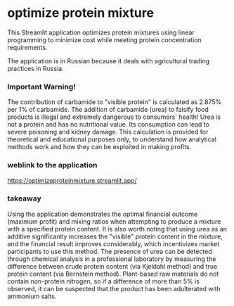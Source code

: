 # optimize protein mixture
This Streamlit application optimizes protein mixtures using linear programming to minimize cost while meeting protein concentration requirements.

The application is in Russian because it deals with agricultural trading practices in Russia.

### Important Warning!
The contribution of carbamide to "visible protein" is calculated as 2.875% per 1% of carbamide. The addition of carbamide (urea) to falsify food products is illegal and extremely dangerous to consumers' health! Urea is not a protein and has no nutritional value. Its consumption can lead to severe poisoning and kidney damage. This calculation is provided for theoretical and educational purposes only, to understand how analytical methods work and how they can be exploited in making profits.

### weblink to the application
https://optimizeproteinmixture.streamlit.app/

### takeaway
Using the application demonstrates the optimal financial outcome (maximum profit) and mixing ratios when attempting to produce a mixture with a specified protein content. It is also worth noting that using urea as an additive significantly increases the "visible" protein content in the mixture, and the financial result improves considerably, which incentivizes market participants to use this method. The presence of urea can be detected through chemical analysis in a professional laboratory by measuring the difference between crude protein content (via Kjeldahl method) and true protein content (via Bernstein method). Plant-based raw materials do not contain non-protein nitrogen, so if a difference of more than 5% is observed, it can be suspected that the product has been adulterated with ammonium salts.
